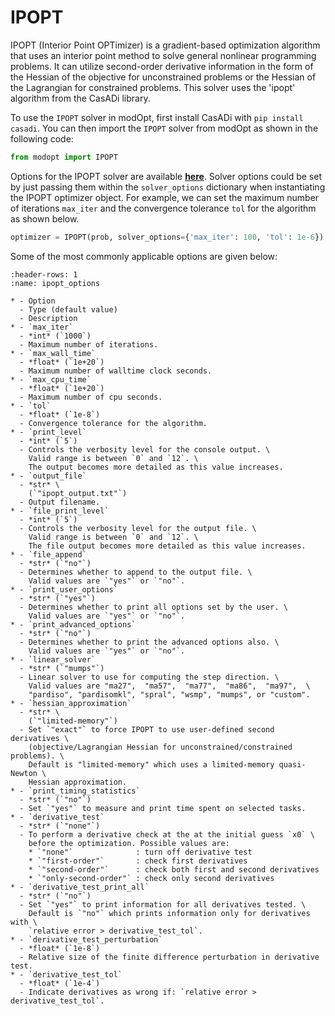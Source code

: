 # IPOPT

IPOPT (Interior Point OPTimizer) is a gradient-based optimization algorithm that uses an 
interior point method to solve general nonlinear programming problems.
It can utilize second-order derivative information in the form of the Hessian of 
the objective for unconstrained problems or the Hessian of the Lagrangian for constrained 
problems. This solver uses the 'ipopt' algorithm from the CasADi library.

To use the `IPOPT` solver in modOpt, first install CasADi with `pip install casadi`.
You can then import the `IPOPT` solver from modOpt as shown in the following code:

```py
from modopt import IPOPT
```

Options for the IPOPT solver are available **[here](https://coin-or.github.io/Ipopt/OPTIONS.html)**.
Solver options could be set by just passing them within the `solver_options` 
dictionary when instantiating the IPOPT optimizer object.
For example, we can set the maximum number of iterations `max_iter` 
and the convergence tolerance `tol` for the algorithm as shown below.

```py
optimizer = IPOPT(prob, solver_options={'max_iter': 100, 'tol': 1e-6})
```

Some of the most commonly applicable options are given below:

```{list-table} IPOPT solver options
:header-rows: 1
:name: ipopt_options

* - Option
  - Type (default value)
  - Description
* - `max_iter`
  - *int* (`1000`)
  - Maximum number of iterations.
* - `max_wall_time`
  - *float* (`1e+20`)
  - Maximum number of walltime clock seconds.
* - `max_cpu_time`
  - *float* (`1e+20`)
  - Maximum number of cpu seconds.
* - `tol`
  - *float* (`1e-8`)
  - Convergence tolerance for the algorithm.
* - `print_level`
  - *int* (`5`)
  - Controls the verbosity level for the console output. \
    Valid range is between `0` and `12`. \
    The output becomes more detailed as this value increases.
* - `output_file`
  - *str* \
    (`"ipopt_output.txt"`)
  - Output filename.
* - `file_print_level`
  - *int* (`5`)
  - Controls the verbosity level for the output file. \
    Valid range is between `0` and `12`. \
    The file output becomes more detailed as this value increases.
* - `file_append`
  - *str* (`"no"`)
  - Determines whether to append to the output file. \
    Valid values are `"yes"` or `"no"`.
* - `print_user_options`
  - *str* (`"yes"`)
  - Determines whether to print all options set by the user. \
    Valid values are `"yes"` or `"no"`.
* - `print_advanced_options`
  - *str* (`"no"`)
  - Determines whether to print the advanced options also. \
    Valid values are `"yes"` or `"no"`.
* - `linear_solver`
  - *str* (`"mumps"`)
  - Linear solver to use for computing the step direction. \
    Valid values are "ma27",  "ma57",  "ma77",  "ma86",  "ma97",  \
    "pardiso", "pardisomkl", "spral", "wsmp", "mumps", or "custom".
* - `hessian_approximation`
  - *str* \
    (`"limited-memory"`)
  - Set `"exact"` to force IPOPT to use user-defined second derivatives \
    (objective/Lagrangian Hessian for unconstrained/constrained problems). \
    Default is "limited-memory" which uses a limited-memory quasi-Newton \
    Hessian approximation.
* - `print_timing_statistics`
  - *str* (`"no"`)
  - Set `"yes"` to measure and print time spent on selected tasks.
* - `derivative_test`
  - *str* (`"none"`)
  - To perform a derivative check at the at the initial guess `x0` \
    before the optimization. Possible values are:
    * `"none"`              : turn off derivative test
    * `"first-order"`       : check first derivatives 
    * `"second-order"`      : check both first and second derivatives
    * `"only-second-order"` : check only second derivatives
* - `derivative_test_print_all`
  - *str* (`"no"`)
  - Set `"yes"` to print information for all derivatives tested. \
    Default is `"no"` which prints information only for derivatives with \
    `relative error > derivative_test_tol`.
* - `derivative_test_perturbation`
  - *float* (`1e-8`)
  - Relative size of the finite difference perturbation in derivative test.
* - `derivative_test_tol`
  - *float* (`1e-4`)
  - Indicate derivatives as wrong if: `relative error > derivative_test_tol`.

```